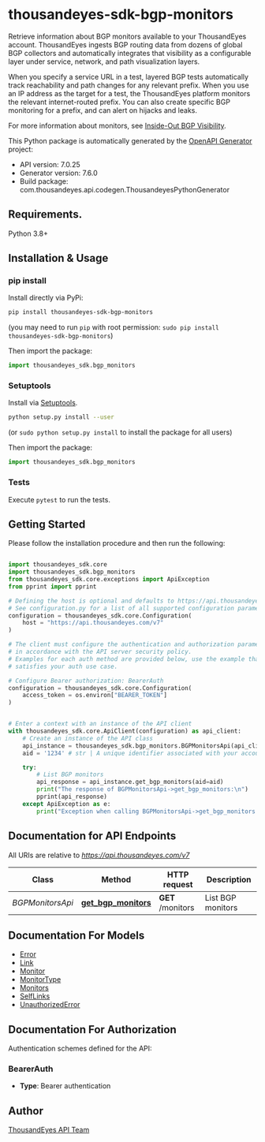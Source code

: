 # thousandeyes-sdk-bgp-monitors

Retrieve information about BGP monitors available to your ThousandEyes account. ThousandEyes ingests BGP routing data from dozens of global BGP collectors and automatically integrates that visibility as a configurable layer under service, network, and path visualization layers.

When you specify a service URL in a test, layered BGP tests automatically track reachability and path changes for any relevant prefix. When you use an IP address as the target for a test, the ThousandEyes platform monitors the relevant internet-routed prefix. You can also create specific BGP monitoring for a prefix, and can alert on hijacks and leaks.

For more information about monitors, see [Inside-Out BGP Visibility](https://docs.thousandeyes.com/product-documentation/internet-and-wan-monitoring/tests/bgp-tests/inside-out-bgp-visibility).


This Python package is automatically generated by the [OpenAPI Generator](https://openapi-generator.tech) project:

- API version: 7.0.25
- Generator version: 7.6.0
- Build package: com.thousandeyes.api.codegen.ThousandeyesPythonGenerator

## Requirements.

Python 3.8+

## Installation & Usage
### pip install

Install directly via PyPi:

```sh
pip install thousandeyes-sdk-bgp-monitors
```
(you may need to run `pip` with root permission: `sudo pip install thousandeyes-sdk-bgp-monitors`)

Then import the package:
```python
import thousandeyes_sdk.bgp_monitors
```

### Setuptools

Install via [Setuptools](http://pypi.python.org/pypi/setuptools).

```sh
python setup.py install --user
```
(or `sudo python setup.py install` to install the package for all users)

Then import the package:
```python
import thousandeyes_sdk.bgp_monitors
```

### Tests

Execute `pytest` to run the tests.

## Getting Started

Please follow the installation procedure and then run the following:

```python

import thousandeyes_sdk.core
import thousandeyes_sdk.bgp_monitors
from thousandeyes_sdk.core.exceptions import ApiException
from pprint import pprint

# Defining the host is optional and defaults to https://api.thousandeyes.com/v7
# See configuration.py for a list of all supported configuration parameters.
configuration = thousandeyes_sdk.core.Configuration(
    host = "https://api.thousandeyes.com/v7"
)

# The client must configure the authentication and authorization parameters
# in accordance with the API server security policy.
# Examples for each auth method are provided below, use the example that
# satisfies your auth use case.

# Configure Bearer authorization: BearerAuth
configuration = thousandeyes_sdk.core.Configuration(
    access_token = os.environ["BEARER_TOKEN"]
)


# Enter a context with an instance of the API client
with thousandeyes_sdk.core.ApiClient(configuration) as api_client:
    # Create an instance of the API class
    api_instance = thousandeyes_sdk.bgp_monitors.BGPMonitorsApi(api_client)
    aid = '1234' # str | A unique identifier associated with your account group. You can retrieve your `AccountGroupId` from the `/account-groups` endpoint. Note that you must be assigned to the target account group. Specifying this parameter without being assigned to the target account group will result in an error response. (optional)

    try:
        # List BGP monitors
        api_response = api_instance.get_bgp_monitors(aid=aid)
        print("The response of BGPMonitorsApi->get_bgp_monitors:\n")
        pprint(api_response)
    except ApiException as e:
        print("Exception when calling BGPMonitorsApi->get_bgp_monitors: %s\n" % e)

```

## Documentation for API Endpoints

All URIs are relative to *https://api.thousandeyes.com/v7*

Class | Method | HTTP request | Description
------------ | ------------- | ------------- | -------------
*BGPMonitorsApi* | [**get_bgp_monitors**](https://github.com/thousandeyes/thousandeyes-sdk-python//tree/main/thousandeyes-sdk-bgp-monitors/docs/BGPMonitorsApi.md#get_bgp_monitors) | **GET** /monitors | List BGP monitors


## Documentation For Models

 - [Error](https://github.com/thousandeyes/thousandeyes-sdk-python//tree/main/thousandeyes-sdk-bgp-monitors/docs/Error.md)
 - [Link](https://github.com/thousandeyes/thousandeyes-sdk-python//tree/main/thousandeyes-sdk-bgp-monitors/docs/Link.md)
 - [Monitor](https://github.com/thousandeyes/thousandeyes-sdk-python//tree/main/thousandeyes-sdk-bgp-monitors/docs/Monitor.md)
 - [MonitorType](https://github.com/thousandeyes/thousandeyes-sdk-python//tree/main/thousandeyes-sdk-bgp-monitors/docs/MonitorType.md)
 - [Monitors](https://github.com/thousandeyes/thousandeyes-sdk-python//tree/main/thousandeyes-sdk-bgp-monitors/docs/Monitors.md)
 - [SelfLinks](https://github.com/thousandeyes/thousandeyes-sdk-python//tree/main/thousandeyes-sdk-bgp-monitors/docs/SelfLinks.md)
 - [UnauthorizedError](https://github.com/thousandeyes/thousandeyes-sdk-python//tree/main/thousandeyes-sdk-bgp-monitors/docs/UnauthorizedError.md)


<a id="documentation-for-authorization"></a>
## Documentation For Authorization


Authentication schemes defined for the API:
<a id="BearerAuth"></a>
### BearerAuth

- **Type**: Bearer authentication


## Author

<a href="mailto:api-team@thousandeyes.com">ThousandEyes API Team </a>


